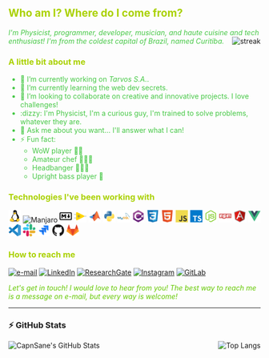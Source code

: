 <h2 style="color:rgb(170, 209, 0);"> Who am I? Where do I come from? </h2>

<i style="color:rgb(70, 200, 70);">
I'm Physicist, programmer, developer, musician, and haute cuisine and tech enthusiast! I'm from the coldest capital of Brazil, named Curitiba.
</i>

<img align="right" alt="streak" src="https://github-readme-streak-stats.herokuapp.com?user=CapnSane&background=0a0f0b&date_format=M%20j%5B%2C%20Y%5D&border=B1DD00&fire=DD2727&ring=B1DD00&currStreakNum=DD5918&sideLabels=B1DD00&sideNums=5CDD35&dates=A0A0A0&currStreakLabel=B1DD00&stroke=5CDD35"/>

 <!-- [![GitHub Streak](https://github-readme-streak-stats.herokuapp.com?user=CapnSane&theme=dark&date_format=M%20j%5B%2C%20Y%5D&border=5CDD35&fire=DD2727&ring=B1DD00&currStreakNum=DD5918&sideLabels=B1DD00&sideNums=5CDD35&dates=C11ADD&currStreakLabel=B1DD00&stroke=5CDD35)](https://git.io/streak-stats) -->

<h3 style="color:rgb(170, 209, 0);"> A little bit about me </h3>

<ul style="color:rgb(70, 200, 70);">
  <li> 🔭 I’m currently working on <i>Tarvos S.A.</i>. </li>
  <li> 🌱 I’m currently learning the web dev secrets. </li>
  <li> 👯 I’m looking to collaborate on creative and innovative projects. I love challenges! </li>
  <li> :dizzy: I'm Physicist, I'm a curious guy, I'm trained to solve problems, whatever they are. </li>
  <li> 💬 Ask me about you want... I'll answer what I can! </li>
  <li> ⚡ Fun fact:
    <ul><li>  WoW player 🧝🏻</li>
    <li>  Amateur chef 🧑🏻‍🍳</li>
    <li>  Headbanger 🧑🏻‍🎤</li>
    <li>  Upright bass player 🎻</li>
    </ul>
</ul>

<h3 style="color:rgb(170, 209, 0);">Technologies I've been working with</h3>

<p align="left">
<img src="https://raw.githubusercontent.com/devicons/devicon/master/icons/linux/linux-original.svg" alt="Linux" width="25" height="25"/>
<img src="https://upload.wikimedia.org/wikipedia/commons/3/3e/Manjaro-logo.svg" alt="Manjaro" width="25" height="25"/>
<img src="https://raw.githubusercontent.com/devicons/devicon/master/icons/markdown/markdown-original.svg" alt="Markdown" width="25" height="25"/>
<img src="https://raw.githubusercontent.com/devicons/devicon/master/icons/labview/labview-original.svg" alt="LabView" width="25" height="25"/>
<img src="https://raw.githubusercontent.com/devicons/devicon/master/icons/matlab/matlab-original.svg" alt="MatLab" width="25" height="25"/>
<img src="https://raw.githubusercontent.com/devicons/devicon/master/icons/python/python-original.svg" alt="Python" width="25" height="25"/>
<img src="https://raw.githubusercontent.com/devicons/devicon/master/icons/mysql/mysql-original-wordmark.svg" alt="MySQL" width="25" height="25"/>
<img src="https://raw.githubusercontent.com/devicons/devicon/master/icons/csharp/csharp-original.svg" alt="C#" width="25" height="25"/>
<img src="https://raw.githubusercontent.com/devicons/devicon/master/icons/css3/css3-original.svg" alt="CSS3"  width="25" height="25"/>
<img src="https://raw.githubusercontent.com/devicons/devicon/master/icons/html5/html5-original.svg" alt="HTML5"  width="25" height="25"/>
<img src="https://raw.githubusercontent.com/devicons/devicon/master/icons/javascript/javascript-original.svg" alt="JavaScript" width="25" height="25"/>
<img src="https://raw.githubusercontent.com/devicons/devicon/master/icons/typescript/typescript-original.svg" alt="TypeScript" width="25" height="25"/>
<img src="https://raw.githubusercontent.com/devicons/devicon/master/icons/nodejs/nodejs-original.svg" alt="NodeJS" width="25" height="25"/>
<img src="https://raw.githubusercontent.com/devicons/devicon/master/icons/npm/npm-original-wordmark.svg" alt="npm" width="25" height="25"/>
<img src="https://raw.githubusercontent.com/devicons/devicon/master/icons/angularjs/angularjs-original.svg" alt="AngularJS" width="25" height="25"/>
<img src="https://raw.githubusercontent.com/devicons/devicon/master/icons/vuejs/vuejs-original.svg" alt="VueJS" width="25" height="25"/>
<img src="https://raw.githubusercontent.com/devicons/devicon/master/icons/vscode/vscode-original.svg" alt="VSCode" width="25" height="25"/>
<img src="https://raw.githubusercontent.com/devicons/devicon/master/icons/slack/slack-original.svg" alt="Slack" width="25" height="25"/>
<img src="https://raw.githubusercontent.com/devicons/devicon/master/icons/jira/jira-original.svg" alt="Jira" width="25" height="25"/>
<img src="https://raw.githubusercontent.com/devicons/devicon/master/icons/github/github-original.svg" alt="GitHub" width="25" height="25"/>
<img src="https://raw.githubusercontent.com/devicons/devicon/master/icons/gitlab/gitlab-original.svg" alt="GitLab" width="25" height="25"/>
</p>

<h3 style="color:rgb(170, 209, 0);">How to reach me</h3>

[![e-mail](https://img.shields.io/badge/Gmail-D14836?style=for-the-badge&logo=gmail&logoColor=white)](lnrdschneider@gmail.com)
[![LinkedIn](https://img.shields.io/badge/linkedin-%230077B5.svg?style=for-the-badge&logo=linkedin&logoColor=white)](https://www.linkedin.com/in/leonardo-schneider-453071117/)
[![ResearchGate](https://img.shields.io/badge/ResearchGate-00CCBB?style=for-the-badge&logo=ResearchGate&logoColor=white)](https://www.researchgate.net/profile/L-Berlim-2)
[![Instagram](https://img.shields.io/badge/Instagram-E4405F?style=for-the-badge&logo=instagram&logoColor=white)](https://www.instagram.com/lnrdschneider/)
[![GitLab](https://img.shields.io/badge/GitLab-330F63?style=for-the-badge&logo=gitlab&logoColor=white)](https://gitlab.com/CapnSane)

<i style="color:rgb(100, 200, 0);">Let's get in touch! I would love to hear from you! The best way to reach me is a message on e-mail, but every way is welcome!</i>

<hr>

<h3>
⚡ GitHub Stats
<!-- <details> -->
  <!-- <summary>
    <strong style="color:rgb(170, 209, 0);"> ⚡ GitHub Stats </strong>
  </summary> -->
</h3>

<img align="left" alt="CapnSane's GitHub Stats" src="https://github-readme-stats.vercel.app/api?username=CapnSane&count_private=true&show_icons=true&layout=compact&theme=merko&border_color=B1DD00&include_all_commits=false&line_height=29&border_radius=16"/>

<img align="right" alt="Top Langs" src="https://github-readme-stats.vercel.app/api/top-langs/?username=CapnSane&langs_count=6&theme=merko&border_color=B1DD00&border_radius=16"/>

<!-- [![CapnSane's GitHub Stats](https://github-readme-stats.vercel.app/api?username=CapnSane&count_private=true&show_icons=true&theme=merko)](https://github.com/CapnSane) -->

<!-- [![Top Langs](https://github-readme-stats.vercel.app/api/top-langs/?username=CapnSane&layout=compact&theme=merko)](https://github.com/CapnSane/github-readme-stats) -->

<!-- </details> -->
